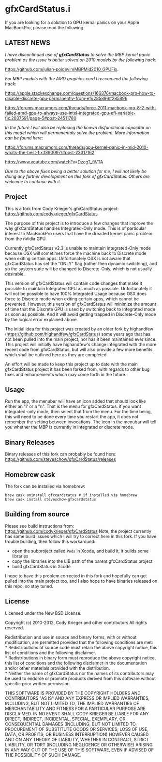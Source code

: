 # gfxCardStatus.i

If you are looking for a solution to GPU kernal panics on your Apple MacBookPro, please read the following.

## LATEST NEWS
_I have discontinued use of __gfxCardStatus__ to solve the MBP kernel panic problem as the issue is better solved on 2010 models by the following hack:_

   https://github.com/julian-poidevin/MBPMid2010_GPUFix.
   
_For MBP models with the AMD graphics card I reccomend the following hack:_

   https://apple.stackexchange.com/questions/166876/macbook-pro-how-to-disable-discrete-gpu-permanently-from-efi/285896#285896

   https://forums.macrumors.com/threads/force-2011-macbook-pro-8-2-with-failed-amd-gpu-to-always-use-intel-integrated-gpu-efi-variable-fix.2037591/page-5#post-24511780

_In the future I will also be replacing the known disfunctional capacitor on this model which will permanentaly solve the problem.  More information can be found here:_

   https://forums.macrumors.com/threads/gpu-kernel-panic-in-mid-2010-whats-the-best-fix.1890097/#post-23317162

   https://www.youtube.com/watch?v=DzcgT_fiVTA

_Due to the above fixes being a better solution for me, I will not likely be doing any further development on this fork of gfxCardStatus.  Others are welcome to continue with it._

## Project
This is a fork from Cody Krieger's gfxCardStatus project: https://github.com/codykrieger/gfxCardStatus

The purpose of this project is to introduce a few changes that improve the way gfxCardStatus handles Integrated-Only mode.  This is of particular interest to MacBookPro users that have the dreaded kernel panic problem from the nVidia GPU.  

 

Currently gfxCardStatus v2.3 is unable to maintain Integrated-Only mode because OSX will sometimes force the machine back to Discrete mode when exiting certain apps.  Unfortunately OSX is not aware that gfxCardStatus has set the "ONLY" flag (rather then dynamic switching), and so the system state will be changed to Discrete-Only, which is not usually desirable.

This version of gfxCardStatus will contain code changes that make it possible to maintain Integrated GPU as much as possible.  Unfortunately it will not be possible to have 100% Integrated Usage because OSX does force to Discrete mode when exiting certain apps, which cannot be prevented.  However, this version of gfxCardStatus will minimize the amount of time that the Discrete GPU is used by switching back to Integrated mode as soon as possible.   And it will avoid getting trapped in Discrete-Only mode by the logical error explained above.

The initial idea for this project was created by an older fork by highandfew (https://github.com/highandfew/gfxCardStatus) some years ago that has not been pulled into the main project, nor has it been maintained ever since.  This project will initially have highandfew's change integrated with the more recent code from gfxCardStatus, but will also provide a few more benefits, which shall be outlined here as they are completed.  

An effort will be made to keep this project up to date with the main gfxCardStatus project it has been forked from, with regards to other bug fixes and enhancements which may come forth in the future.

## Usage
Run the app, the menubar will have an icon added that should look like either an "i' or a "n".  That is the menu for gfxCardStatus.  if you want integrated-only mode, then select that from the menu.  For the time being, this will need to be done every time you restart the app, it does not remember the setting between invocations.  The icon in the menubar will tell you whether the MBP is currently in integrated or discrete mode.

## Binary Releases
Binary releases of this fork can probably be found here: https://github.com/steveschow/gfxCardStatus/releases

## Homebrew cask

The fork can be installed via homebrew:

```
brew cask uninstall gfxcardstatus # if installed via homebrew 
brew cask install steveschow-gfxcardstatus
```

## Building from source

Please see build instructions from: https://github.com/codykrieger/gfxCardStatus
Note, the project currently has some build issues which I will try to correct here in this fork.  If you have trouble building, then follow this workaround: 
  - open the subproject called <code>Pods</code> in Xcode, and build it, it builds some libraries
  - copy the libraries into the LIB path of the parent gfxCardStatus project
  - build gfxCardStatus in Xcode

I hope to have this problem corrected in this fork and hopefully can get pulled into the main project too, and I also hope to have binaries released on this repo, so stay tuned.


## License

Licensed under the New BSD License.

Copyright (c) 2010-2012, Cody Krieger and other contributors
All rights reserved.

Redistribution and use in source and binary forms, with or without
modification, are permitted provided that the following conditions are met:  
    * Redistributions of source code must retain the above copyright
      notice, this list of conditions and the following disclaimer.  
    * Redistributions in binary form must reproduce the above copyright
      notice, this list of conditions and the following disclaimer in the
      documentation and/or other materials provided with the distribution.  
    * Neither the name of gfxCardStatus nor the
      names of its contributors may be used to endorse or promote products
      derived from this software without specific prior written permission.  

THIS SOFTWARE IS PROVIDED BY THE COPYRIGHT HOLDERS AND CONTRIBUTORS "AS IS" AND
ANY EXPRESS OR IMPLIED WARRANTIES, INCLUDING, BUT NOT LIMITED TO, THE IMPLIED
WARRANTIES OF MERCHANTABILITY AND FITNESS FOR A PARTICULAR PURPOSE ARE
DISCLAIMED. IN NO EVENT SHALL CODY KRIEGER BE LIABLE FOR ANY
DIRECT, INDIRECT, INCIDENTAL, SPECIAL, EXEMPLARY, OR CONSEQUENTIAL DAMAGES
(INCLUDING, BUT NOT LIMITED TO, PROCUREMENT OF SUBSTITUTE GOODS OR SERVICES;
LOSS OF USE, DATA, OR PROFITS; OR BUSINESS INTERRUPTION) HOWEVER CAUSED AND
ON ANY THEORY OF LIABILITY, WHETHER IN CONTRACT, STRICT LIABILITY, OR TORT
(INCLUDING NEGLIGENCE OR OTHERWISE) ARISING IN ANY WAY OUT OF THE USE OF THIS
SOFTWARE, EVEN IF ADVISED OF THE POSSIBILITY OF SUCH DAMAGE.
